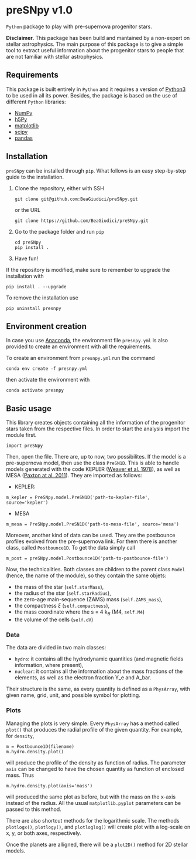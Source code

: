 # preSNpy v1.0
`Python` package to play with pre-supernova progenitor stars.

**Disclaimer.** This package has been build and mantained by a non-expert on stellar astrophysics. The main purpose of this package is to give a simple tool to extract useful information about the progenitor stars to people that are not familiar with stellar astrophysics.

## Requirements

This package is built entirely in `Python` and it requires a version of [Python3](https://www.python.org/) to be used in all its power.
Besides, the package is based on the use of different `Python` libraries:
 - [NumPy](https://numpy.org/)
 - [h5Py](https://www.h5py.org/)
 - [matplotlib](https://matplotlib.org/)
 - [scipy](https://scipy.org/)
 - [pandas](https://pandas.pydata.org/)

## Installation
`preSNpy` can be installed through `pip`. What follows is an easy step-by-step guide to the installation.

1. Clone the repository, either with SSH
   ```
   git clone git@github.com:BeaGiudici/preSNpy.git
   ```
   or the URL
   ```
   git clone https://github.com/BeaGiudici/preSNpy.git
   ```
3. Go to the package folder and run `pip`
   ```
   cd preSNpy
   pip install .
   ```
4. Have fun!

If the repository is modified, make sure to remember to upgrade the installation with
   ```
   pip install . --upgrade
   ```
To remove the installation use
   ```
   pip uninstall presnpy
   ```

## Environment creation

In case you use [Anaconda](https://docs.anaconda.com/), the environment file `presnpy.yml` is also provided to create an environment with all the requirements.

To create an environment from `presnpy.yml` run the command
```
conda env create -f presnpy.yml
```
then activate the environment with
```
conda activate presnpy
```

## Basic usage

This library creates objects containing all the information of the progenitor stars taken from the respective files. In order to start the analysis import the module first.
```
import preSNpy
```
Then, open the file. There are, up to now, two possibilites. If the model is a pre-supernova model, then use the class `PreSN1D`.
This is able to handle models generated with the code KEPLER ([Weaver et al. 1978](https://ui.adsabs.harvard.edu/abs/1978ApJ...225.1021W/abstract)), as well as MESA ([Paxton at al. 2011](https://ui.adsabs.harvard.edu/abs/2011ApJS..192....3P/abstract)). They are imported as follows:
- KEPLER:
```
m_kepler = PreSNpy.model.PreSN1D('path-to-kepler-file', source='kepler')
```
- MESA
```
m_mesa = PreSNpy.model.PreSN1D('path-to-mesa-file', source='mesa')
```

Moreover, another kind of data can be used. They are the postbounce profiles evolved from the pre-supernova link. For them there is another class, called `Postbounce1D`. To get the data simply call
```
m_post = preSNpy.model.Postbounce1D('path-to-postbounce-file')
```

Now, the technicalities. Both classes are children to the parent class `Model` (hence, the name of the module), so they contain the same objets:
 - the mass of the star (`self.starMass`),
 - the radius of the star (`self.starRadius`),
 - the zero-age main-sequence (ZAMS) mass (`self.ZAMS_mass`),
 - the compactness $\xi$ (`self.compactness`),
 - the mass coordinate where the s = 4 k$_B$ (M4, `self.M4`)
 - the volume of the cells (`self.dV`)

### Data
The data are divided in two main classes: 
 - `hydro`: it contains all the hydrodynamic quantities (and magnetic fields information, where present),
 - `nuclear`: it contains all the information about the mass fractions of the elements, as well as the electron fraction Y_e and A_bar.

Their structure is the same, as every quantity is defined as a `PhysArray`, with given name, grid, unit, and possible symbol for plotting.

### Plots
Managing the plots is very simple. Every `PhysArray` has a method called `plot()` that produces the radial profile of the given quantity. For example, for `density`,
```
m = Postbounce1D(filename)
m.hydro.density.plot()
```
will produce the profile of the density as function of radius. The parameter `axis` can be changed to have the chosen quantity as function of enclosed mass. Thus
```
m.hydro.density.plot(axis='mass')
```
will produced the same plot as before, but with the mass on the x-axis instead of the radius. All the usual `matplotlib.pyplot` parameters can be passed to this method.

There are also shortcut methods for the logarithmic scale. The methods `plotlogx()`, `plotlogy()`, and `plotloglog()` will create plot with a log-scale on x, y, or both axes, respectively.

Once the planets are alligned, there will be a `plot2D()` method for 2D stellar models.